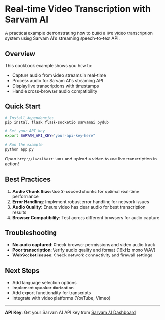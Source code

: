 # Real-time Video Transcription with Sarvam AI

A practical example demonstrating how to build a live video transcription system using Sarvam AI's streaming speech-to-text API.

## Overview

This cookbook example shows you how to:

- Capture audio from video streams in real-time
- Process audio for Sarvam AI's streaming API
- Display live transcriptions with timestamps
- Handle cross-browser audio compatibility

## Quick Start

```bash
# Install dependencies
pip install flask flask-socketio sarvamai pydub

# Set your API key
export SARVAM_API_KEY="your-api-key-here"

# Run the example
python app.py
```

Open `http://localhost:5001` and upload a video to see live transcription in action!

## Best Practices

1. **Audio Chunk Size**: Use 3-second chunks for optimal real-time performance
2. **Error Handling**: Implement robust error handling for network issues
3. **Audio Quality**: Ensure video has clear audio for best transcription results
4. **Browser Compatibility**: Test across different browsers for audio capture

## Troubleshooting

- **No audio captured**: Check browser permissions and video audio track
- **Poor transcription**: Verify audio quality and format (16kHz mono WAV)
- **WebSocket issues**: Check network connectivity and firewall settings

## Next Steps

- Add language selection options
- Implement speaker diarization
- Add export functionality for transcripts
- Integrate with video platforms (YouTube, Vimeo)

---

**API Key**: Get your Sarvam AI API key from [Sarvam AI Dashboard](https://dashboard.sarvam.ai/)
